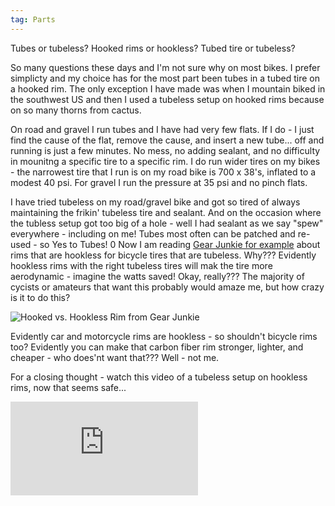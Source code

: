 ```yaml
---
tag: Parts
---
```


Tubes or tubeless? Hooked rims or hookless? Tubed tire or tubeless?

So many questions these days and I'm not sure why on most bikes. I prefer simplicty and my choice has for the most part been tubes in a tubed tire on a hooked rim. The only exception I have made was when I mountain biked in the southwest US and then I used a tubeless setup on hooked rims because on so many thorns from cactus.

On road and gravel I run tubes and I have had very few flats. If I do - I just find the cause of the flat, remove the cause, and insert a new tube... off and running is just a few minutes. No mess, no adding sealant, and no difficulty in mounitng a specific tire to a specific rim. I do run wider tires on my bikes - the narrowest tire that I run is on my road bike is 700 x 38's, inflated to a modest 40 psi. For gravel I run the pressure at 35 psi and no pinch flats.

I have tried tubeless on my road/gravel bike and got so tired of always maintaining the frikin' tubeless tire and sealant. And on the occasion where the tubless setup got too big of a hole - well I had sealant as we say "spew" everywhere - including on me! Tubes most often can be patched and re-used - so Yes to Tubes!
0
Now I am reading [Gear Junkie for example](https://gearjunkie.com/biking/hookless-wheels-rims-tires-how-they-work-benefits) about rims that are hookless for bicycle tires that are tubeless. Why??? Evidently hookless rims with the right tubeless tires will mak the tire more aerodynamic - imagine the watts saved! Okay, really??? The majority of cycists or amateurs that want this probably would amaze me, but how crazy is it to do this?

![Hooked vs. Hookless Rim from Gear Junkie](https://s3.amazonaws.com/images.gearjunkie.com/uploads/2022/09/Enve-hookless-journal-2-5-1.jpg)

Evidently car and motorcycle rims are hookless - so shouldn't bicycle rims too? Evidently you can make that carbon fiber rim stronger, lighter, and cheaper - who does'nt want that??? Well - not me.

For a closing thought - watch this video of a tubeless setup on hookless rims, now that seems safe...

<iframe width="auto" src="https://www.youtube.com/embed/BmxylplJJWQ?si=vouC5kMURQtCy9nh" title="YouTube video player" frameborder="0" allow="accelerometer; autoplay; clipboard-write; encrypted-media; gyroscope; picture-in-picture; web-share" allowfullscreen></iframe>




